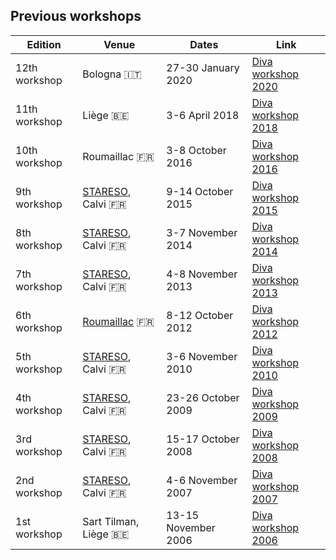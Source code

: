 ## Previous workshops

| Edition  | Venue | Dates | Link 
| ------------- | ------------- | ------------- | ------------- |
|12th workshop | Bologna 🇮🇹  | 27-30 January 2020 | [Diva workshop 2020](./Previous/Diva-workshop-2020-Bologna.md)
|11th workshop | Liège 🇧🇪    | 3-6 April 2018 | [Diva workshop 2018](./Previous/Diva-workshop-2018-Liege.md)         |
|10th workshop | Roumaillac 🇫🇷| 3-8 October 2016 | [Diva workshop 2016](./Previous/Diva-workshop-2016-Roumaillac.md)  |
|9th workshop  | [STARESO](http://www.stareso.ulg.ac.be/en/), Calvi 🇫🇷   | 9-14 October 2015| [Diva workshop 2015](./Previous/Diva-workshop-2015-Stareso.md)|
|8th workshop  | [STARESO](http://www.stareso.ulg.ac.be/en/), Calvi 🇫🇷   | 3-7 November 2014| [Diva workshop 2014](./Previous/Diva-workshop-2014-Stareso.md)|
|7th workshop  | [STARESO](http://www.stareso.ulg.ac.be/en/), Calvi 🇫🇷   | 4-8 November 2013| [Diva workshop 2013](./Previous/Diva-workshop-2013-Stareso.md)|
|6th workshop  | [Roumaillac](http://www.gite-roumaillac.fr/en?set_language=en) 🇫🇷| 8-12 October 2012 | [Diva workshop 2012](./Previous/Diva-workshop-2012-Roumaillac.md)
|5th workshop  | [STARESO](http://www.stareso.ulg.ac.be/en/), Calvi 🇫🇷   | 3-6 November 2010| [Diva workshop 2010 ](./Previous/Diva-workshop-2010-Stareso.md)|
|4th workshop  | [STARESO](http://www.stareso.ulg.ac.be/en/), Calvi 🇫🇷   | 23-26 October 2009| [Diva workshop 2009 ](./Previous/Diva-workshop-2009-Stareso.md)|
|3rd workshop  | [STARESO](http://www.stareso.ulg.ac.be/en/), Calvi 🇫🇷   | 15-17 October 2008| [Diva workshop 2008 ](./Previous/Diva-workshop-2008-Stareso.md)|
|2nd workshop  | [STARESO](http://www.stareso.ulg.ac.be/en/), Calvi 🇫🇷   | 4-6 November 2007 | [Diva workshop 2007 ](./Previous/Diva-workshop-2007-Stareso.md)|
|1st workshop  | Sart Tilman, Liège 🇧🇪    | 13-15 November 2006| [Diva workshop 2006 ](./Previous/Diva-workshop-2006-Liege.md)|
